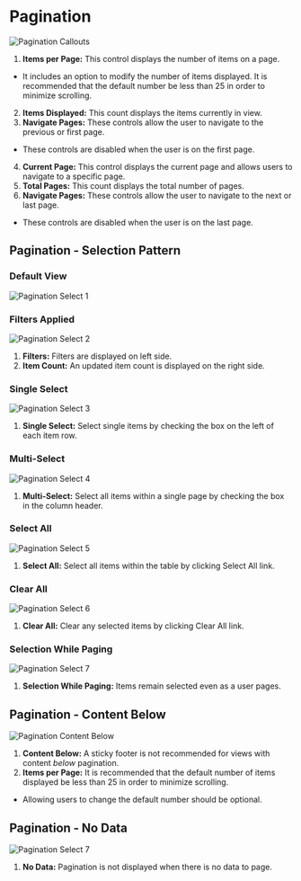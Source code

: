 # Pagination

![Pagination Callouts](img/pagination_callouts.png)

1. **Items per Page:** This control displays the number of items on a page.
  * It includes an option to modify the number of items displayed. It is recommended that the default number be less than 25 in order to minimize scrolling.
2. **Items Displayed:** This count displays the items currently in view.
3. **Navigate Pages:** These controls allow the user to navigate to the previous or first page.
  * These controls are disabled when the user is on the first page.
4. **Current Page:** This control displays the current page and allows users to navigate to a specific page.
5. **Total Pages:** This count displays the total number of pages.
6. **Navigate Pages:** These controls allow the user to navigate to the next or last page.
  * These controls are disabled when the user is on the last page.

## Pagination - Selection Pattern

### Default View
![Pagination Select 1](img/pagination_selection_1.png)

### Filters Applied
![Pagination Select 2](img/pagination_selection_2.png)

1. **Filters:** Filters are displayed on left side.
2. **Item Count:** An updated item count is displayed on the right side.

### Single Select
![Pagination Select 3](img/pagination_selection_3.png)

1. **Single Select:** Select single items by checking the box on the left of each item row.

### Multi-Select
![Pagination Select 4](img/pagination_selection_4.png)

1. **Multi-Select:** Select all items within a single page by checking the box in the column header.

### Select All
![Pagination Select 5](img/pagination_selection_5.png)

1. **Select All:** Select all items within the table by clicking Select All link.

### Clear All
![Pagination Select 6](img/pagination_selection_6.png)

1. **Clear All:** Clear any selected items by clicking Clear All link.

### Selection While Paging
![Pagination Select 7](img/pagination_selection_7.png)

1. **Selection While Paging:** Items remain selected even as a user pages.

## Pagination - Content Below
![Pagination Content Below](img/pagination_content_below.png)

1. **Content Below:** A sticky footer is not recommended for views with content *below* pagination.
2. **Items per Page:** It is recommended that the default number of items displayed be less than 25 in order to minimize scrolling.
  * Allowing users to change the default number should be optional.

## Pagination - No Data
![Pagination Select 7](img/pagination_no_data.png)

1. **No Data:** Pagination is not displayed when there is no data to page.
